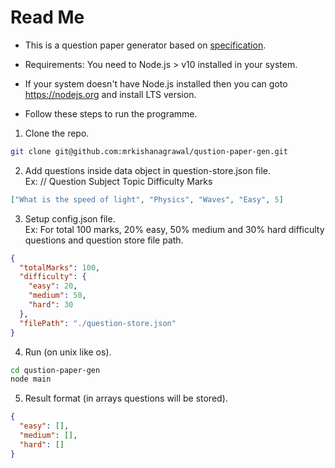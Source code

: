 # Read Me
- This is a question paper generator based on [specification](https://santoshbaggam.notion.site/Coding-Assignment-Backend-f91feb20dce34ab39428ebe8a5131e4e).

- Requirements: You need to Node.js > v10 installed in your system.

- If your system doesn't have Node.js installed then you can goto https://nodejs.org and install LTS version.

- Follow these steps to run the programme.

1. Clone the repo.
```bash
git clone git@github.com:mrkishanagrawal/qustion-paper-gen.git
```

2. Add questions inside data object in question-store.json file. \
Ex: 
// Question Subject Topic Difficulty Marks
```json
["What is the speed of light", "Physics", "Waves", "Easy", 5]
```

3. Setup config.json file. \
Ex: For total 100 marks, 20% easy, 50% medium and 30% hard difficulty questions and question store file path.
```json
{
  "totalMarks": 100,
  "difficulty": {
    "easy": 20,
    "medium": 50,
    "hard": 30
  },
  "filePath": "./question-store.json"
}
```

4. Run (on unix like os).
```bash
cd qustion-paper-gen
node main
````

5. Result format (in arrays questions will be stored).
```json
{
  "easy": [],
  "medium": [],
  "hard": []
}
```
